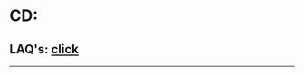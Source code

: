 # CD:

<!-- ## SAQ's: [click](./cd/saq.md) -->

## LAQ's: [click](./cd/Laq/unit1.md)

<!-- [UNIT-1](./cd/Laq/unit1.md)

[UNIT-2](./cd/Laq/unit2.md)

[UNIT-3](./cd/Laq/unit3.md)

[UNIT-4](./cd/Laq/unit4.md)

[UNIT-5](./cd/Laq/unit5.md) -->

---